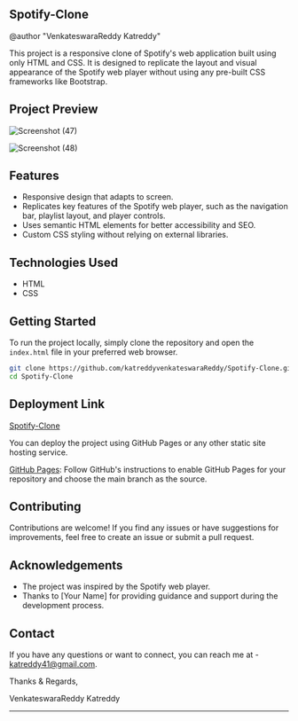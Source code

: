 ## Spotify-Clone
@author "VenkateswaraReddy Katreddy"

This project is a responsive clone of Spotify's web application built using only HTML and CSS. It is designed to replicate the layout and visual appearance of the Spotify web player without using any pre-built CSS frameworks like Bootstrap.

## Project Preview
![Screenshot (47)](https://github.com/katreddyvenkateswaraReddy/Spotify-Clone/assets/63310358/ba1a13a9-7f67-4570-9af2-0f2c3c329abf)

![Screenshot (48)](https://github.com/katreddyvenkateswaraReddy/Spotify-Clone/assets/63310358/3b53088d-6184-4025-9f1f-1bfd9d4e5bf1)



## Features

- Responsive design that adapts to screen.
- Replicates key features of the Spotify web player, such as the navigation bar, playlist layout, and player controls.
- Uses semantic HTML elements for better accessibility and SEO.
- Custom CSS styling without relying on external libraries.

## Technologies Used

- HTML
- CSS

## Getting Started

To run the project locally, simply clone the repository and open the `index.html` file in your preferred web browser.

```bash
git clone https://github.com/katreddyvenkateswaraReddy/Spotify-Clone.git
cd Spotify-Clone
```

## Deployment Link

[Spotify-Clone](https://katreddyvenkateswarareddy.github.io/Spotify-Clone/)

You can deploy the project using GitHub Pages or any other static site hosting service.

[GitHub Pages](https://pages.github.com/): Follow GitHub's instructions to enable GitHub Pages for your repository and choose the main branch as the source.

## Contributing

Contributions are welcome! If you find any issues or have suggestions for improvements, feel free to create an issue or submit a pull request.

## Acknowledgements

- The project was inspired by the Spotify web player.
- Thanks to [Your Name] for providing guidance and support during the development process.

## Contact

If you have any questions or want to connect, you can reach me at - katreddy41@gmail.com.

Thanks & Regards,

VenkateswaraReddy Katreddy

---
